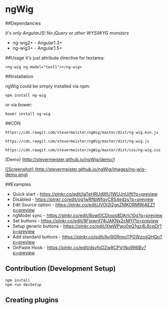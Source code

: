 ngWig
=====

##Dependancies

*it's only AngularJS! No jQuery or other WYSIWYG monsters*

 - ng-wig2+ - Angular1.3+
 - ng-wig3+ - Angular1.5+


##Usage
it's just attribute directive for textarea:

    <ng-wig ng-model="text1"></ng-wig>

##Installation

ngWig could be simply installed via npm:

    npm install ng-wig

or via bower:

    bower install ng-wig

##CDN

    https://cdn.rawgit.com/stevermeister/ngWig/master/dist/ng-wig.min.js

    https://cdn.rawgit.com/stevermeister/ngWig/master/dist/ng-wig.js

    https://cdn.rawgit.com/stevermeister/ngWig/master/dist/css/ng-wig.css


[Demo] (http://stevermeister.github.io/ngWig/demo/)  

[![Screenshot] (http://stevermeister.github.io/ngWig/images/ng-wig-demo.png)](http://stevermeister.github.io/ngWig/demo/)


##Examples

- Quick start - https://plnkr.co/edit/IaTeHRUdWU1WUJnUiftl?p=preview
- Disabled - https://plnkr.co/edit/og1wRflbWfqyC8S4edzs?p=preview
- Edit Source option - https://plnkr.co/edit/JVOI2l2gnZMKORMWjAEZ?p=preview
- ngModel sync - https://plnkr.co/edit/8owI0CDjoos8DArlc10g?p=preview
- Set buttons - https://plnkr.co/edit/9Fjqwnf74jJAKNx2cMYI?p=preview
- Setup generic buttons - https://plnkr.co/edit/XteWPwo0eQ1gz4L6cpDr?p=preview
- Add standard buttons - https://plnkr.co/edit/Avi90RnnoTPGWzosQHQo?p=preview
- OnPaste Hook - https://plnkr.co/edit/dsvfoDZw8CPVrNo9R6Bv?p=preview


## Contribution (Development Setup)

    npm install
    npm run devSetup
    
    
## Creating plugins

